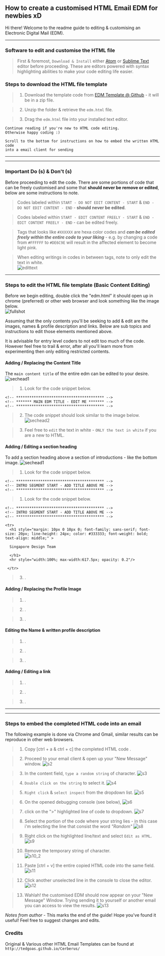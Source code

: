 ## How to create a customised HTML Email EDM for newbies xD

Hi there! Welcome to the readme guide to editing & customising an Electronic Digital Mail (EDM).

- - -

### Software to edit and customise the HTML file

> First & foremost, `Download & Install` either [Atom](https://atom.io/) or [Sublime Text](https://www.sublimetext.com/) editor before proceeding. These are editors powered with syntax highlighting abilities to make your code editing life easier.



### Steps to download the HTML file template

> 1. Download the template code from [EDM Template @ Github](https://github.com/Candiie/HTML-Email) - it will be in a zip file.

> 2. Unzip the folder & retrieve the `edm.html` file.

> 3. Drag the `edm.html` file into your installed text editor.


```
Continue reading if you're new to HTML code editing.
Otherwise happy coding :)

Scroll to the bottom for instructions on how to embed the written HTML code
into a email client for sending
```

- - -
- - -

### Important Do (s) & Don't (s)

Before proceeding to edit the code. There are some portions of code that can be freely customised and some that **should never be remove or edited**, below are some instructions to note.

> Codes labeled within `START - DO NOT EDIT CONTENT - START` & `END - DO NOT EDIT CONTENT - END` - **should never be edited**.

> Codes labeled within `START - EDIT CONTENT FREELY - START` & `END - EDIT CONTENT FREELY - END` - can be edited freely.

> Tags that looks like `#XXXXXX` are hexa color codes and ***can be edited freely within the entire code to your liking*** - e.g. by changing a code from `#FFFFFF` to `#DE6C9E` will result in the affected element to become light pink.

> When editing writings in codes in between tags, note to only edit the text in white. <br/>
![edittext](img/doanddonts/doanddonts.png)


- - -

### Steps to edit the HTML file template (Basic Content Editing)

Before we begin editing, double click the "edm.html" it should open up in chrome (preferred) or other web browser and look something like the image below. <br/>
![fullshot](img/contentedit/fullshotbefore.png)

Assuming that the only contents you'll be seeking to add & edit are the images, names & profile description and links. Below are sub topics and instructions to edit those elements mentioned above.

It is advisable for entry level coders to not edit too much of the code. However feel free to trail & error, after all you'll learn more from experimenting then only editing restricted contents.

#### Adding / Replacing the Content Title
The `main content title` of the entire edm can be edited to your desire.
![sechead1](img/contentedit/edmtitlebefore.png)

> 1. Look for the code snippet below.
```
<!-- **************************************** -->
<!-- ******* MAIN EDM TITLE - EDIT ME ******* -->
<!-- **************************************** -->
```

> 2. The code snippet should look similar to the image below.
![sechead2](img/contentedit/edmtitle.png)

> 3. Feel free to `edit` the text in white - `ONLY the text in white` if you are a new to HTML.

#### Adding / Editing a section heading

To add a section heading above a section of introductions - like the bottom image.
![sechead1](img/contentedit/sectionheading.png)

> 1. Look for the code snippet below.
```
<!-- **************************************** -->
<!-- INTRO SEGMENT START - ADD TITLE ABOVE ME -->
<!-- **************************************** -->
```


> 1. Look for the code snippet below.
```
<!-- **************************************** -->
<!-- INTRO SEGMENT START - ADD TITLE ABOVE ME -->
<!-- **************************************** -->
```

```
<tr>
  <h1 style="margin: 10px 0 10px 0; font-family: sans-serif; font-size: 20px; line-height: 24px; color: #333333; font-weight: bold; text-align: middle;" >

  Singapore Design Team

  </h1>
  <hr style="width:100%; max-width:617.5px; opacity: 0.2"/>

 </tr>
 ```

> 3. .


#### Adding / Replacing the Profile Image
> 1. .

> 2. .

> 3. .

#### Editing the Name & written profile description
> 1. .

> 2. .

> 3. .

#### Adding / Editing a link
> 1. .

> 2. .

> 3. .

- - -
- - -

### Steps to embed the completed HTML code into an email

The following example is done via Chrome and Gmail, similar results can be reproduce in other web browsers.

> 1. Copy [ctrl + a & ctrl + c] the completed HTML code .

> 2. Proceed to your email client & open up your "New Message" window.
![s2](img/embed/s2.png)

> 3. In the content field, `type a random string` of character.
![s3](img/embed/s3.png)

> 4. `Double click on the string` to select it.
![s4](img/embed/s4.png)

> 5. `Right click` & `select inspect` from the dropdown list.
![s5](img/embed/s5.png)

> 6. On the opened debugging console (see below),
![s6](img/embed/s6.png)

> 7. click on the ">" highlighted line of code to dropdown.
![s7](img/embed/s7.png)

> 8. Select the portion of the code where your string lies - in this case i'm selecting the line that consist the word *"Random"*
![s8](img/embed/s8.png)

> 9. Right click on the highlighted line/text and select `Edit as HTML`.
![s9](img/embed/s9.png)

> 10. Remove the temporary string of character. <br/>
![s10_2](img/embed/s10_2.png)

> 11. Paste [ctrl + v] the entire copied HTML code into the same field.
![s11](img/embed/s11.png)

> 12. Click another unselected line in the console to close the editor.
![s12](img/embed/s12.png)

> 13. Wahlah! the customised EDM should now appear on your "New Message" Window. Trying sending it to yourself or another email you can access to view the results.
![s13](img/embed/s13.png)

*Notes from author* - This marks the end of the guide! Hope you've found it useful! Feel free to suggest changes and edits.


### Credits

Original & Various other HTML Email Templates can be found at `` http://tedgoas.github.io/Cerberus/ ``

